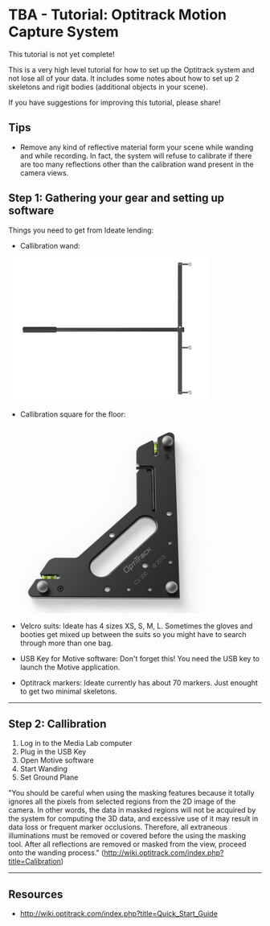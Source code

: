 TBA -  Tutorial: Optitrack Motion Capture System
========

This tutorial is not yet complete!

This is a very high level tutorial for how to set up the Optitrack system and not lose all of your data. It includes some notes about how to set up 2 skeletons and rigit bodies (additional objects in your scene). 

If you have suggestions for improving this tutorial, please share! 

Tips
----
* Remove any kind of reflective material form your scene while wanding and while recording. In fact, the system will refuse to calibrate if there are too many reflections other than the calibration wand present in the camera views.



Step 1: Gathering your gear and setting up software
----

Things you need to get from Ideate lending:

* Callibration wand: 

<img src="images/callibrationWand.jpg" width="400px" />

* Callibration square for the floor:
<img src="images/callibrationSquare.jpg" width="400px" />

* Velcro suits: Ideate has 4 sizes XS, S, M, L. Sometimes the gloves and booties get mixed up between the suits so you might have to search through more than one bag. 

* USB Key for Motive software: Don't forget this! You need the USB key to launch the Motive application. 

* Optitrack markers: Ideate currently has about 70 markers. Just enought to get two minimal skeletons. 

***

Step 2: Callibration
----
1. Log in to the Media Lab computer
2. Plug in the USB Key
3. Open Motive software
4. Start Wanding
5. Set Ground Plane


"You should be careful when using the masking features because it totally ignores all the pixels from selected regions from the 2D image of the camera. In other words, the data in masked regions will not be acquired by the system for computing the 3D data, and excessive use of it may result in data loss or frequent marker occlusions. Therefore, all extraneous illuminations must be removed or covered before the using the masking tool. After all reflections are removed or masked from the view, proceed onto the wanding process." (<http://wiki.optitrack.com/index.php?title=Calibration>) 

***



Resources
----
* <http://wiki.optitrack.com/index.php?title=Quick_Start_Guide>



